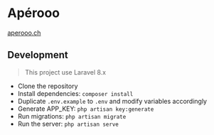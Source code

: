 # Apérooo

[aperooo.ch](https://aperooo.ch)

## Development

> This project use Laravel 8.x

- Clone the repository
- Install dependencies: `composer install`
- Duplicate `.env.example` to `.env` and modify variables accordingly
- Generate APP_KEY: `php artisan key:generate`
- Run migrations: `php artisan migrate`
- Run the server: `php artisan serve`

